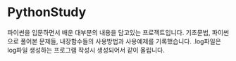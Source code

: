 # PythonStudy
파이썬을 입문하면서 배운 대부분의 내용을 담고있는 프로젝트입니다.
기초문법, 파이썬으로 풀어본 문제들, 내장함수들의 사용방법과 사용예제를 기록했습니다.
.log파일은 log파일 생성하는 프로그램 작성시 생성되어서 같이 올립니다.
